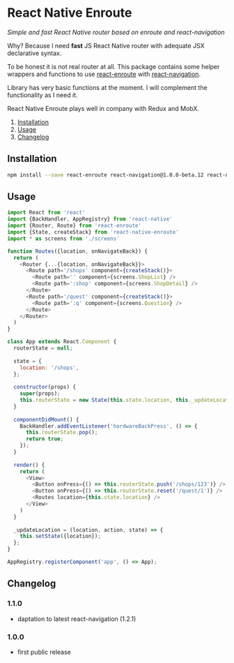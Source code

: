 # React Native Enroute

_Simple and fast React Native router based on enroute and react-navigation_

Why? Because I need **fast** JS React Native router with adequate JSX declarative
syntax.  

To be honest it is not real router at all. This package contains some helper
wrappers and functions to use [react-enroute](https://github.com/tj/react-enroute)
with [react-navigation](https://github.com/react-community/react-navigation).

Library has very basic functions at the moment. I will complement the
functionality as I need it.  

React Native Enroute plays well in company with Redux and MobX.


1. [Installation](https://github.com/farwayer/react-native-enroute#installation)
2. [Usage](https://github.com/farwayer/react-native-enroute#usage)
3. [Changelog](https://github.com/farwayer/react-native-enroute#changelog)


## Installation

```bash
npm install --save react-enroute react-navigation@1.0.0-beta.12 react-native-enroute
```

## Usage

```js
import React from 'react'
import {BackHandler, AppRegistry} from 'react-native'
import {Router, Route} from 'react-enroute'
import {State, createStack} from 'react-native-enroute'
import * as screens from './screens'

function Routes({location, onNavigateBack}) {
  return (
    <Router {...{location, onNavigateBack}}>
      <Route path='/shops' component={createStack()}>
        <Route path='' component={screens.ShopList} />
        <Route path=':shop' component={screens.ShopDetail} />
      </Route>
      <Route path='/quest' component={createStack()}>
        <Route path=':q' component={screens.Question} />
      </Route>
    </Router>
  )
}

class App extends React.Component {
  routerState = null;
  
  state = {
    location: '/shops',
  };
  
  constructor(props) {
    super(props);
    this.routerState = new State(this.state.location, this._updateLocation);
  }
  
  componentDidMount() {
    BackHandler.addEventListener('hardwareBackPress', () => {
      this.routerState.pop();
      return true;
    });    
  }
  
  render() {
    return (
      <View>
        <Button onPress={() => this.routerState.push('/shops/123')} />
        <Button onPress={() => this.routerState.reset('/quest/1')} />
        <Routes location={this.state.location} />
      </View>
    )
  }
  
  _updateLocation = (location, action, state) => {
    this.setState({location});
  };
}

AppRegistry.registerComponent('app', () => App);
```

## Changelog

### 1.1.0

- daptation to latest react-navigation (1.2.1)

### 1.0.0

- first public release
